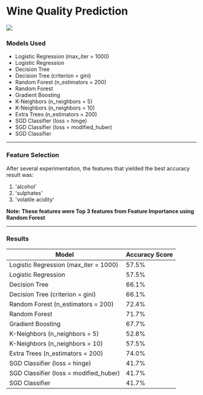 # Wine Quality Prediction

![](https://github.com/AliceLiu17/Wine-Quality-Prediction/blob/main/readme%20image.png)


### Models Used
- Logistic Regression (max_iter = 1000)
- Logistic Regression 
- Decision Tree
- Decision Tree (criterion = gini)
- Random Forest (n_estimators = 200)
- Random Forest
- Gradient Boosting
- K-Neighbors (n_neighbors = 5)
- K-Neighbors (n_neighbors = 10)
- Extra Trees (n_estimators = 200)
- SGD Classifier (loss = hinge)
- SGD Classifier (loss = modified_huber)
- SGD Classifier

----

### Feature Selection

After several experimentation, the features that yielded the best accuracy result was: 
1. 'alcohol'
2. 'sulphates'
3. 'volatile acidity'

**Note: These features were Top 3 features from Feature Importance using Random Forest** 

----

### Results

| Model    | Accuracy Score |
|---------|-----|
| Logistic Regression (max_iter = 1000)  | 57.5%  |
| Logistic Regression    | 57.5%  |
| Decision Tree   | 66.1% |
| Decision Tree (criterion = gini)    | 66.1%  |
| Random Forest (n_estimators = 200)    | 72.4% |
| Random Forest    | 71.7%  |
| Gradient Boosting    | 67.7%  |
| K-Neighbors (n_neighbors = 5)    | 52.8% |
| K-Neighbors (n_neighbors = 10)    | 57.5%  |
| Extra Trees (n_estimators = 200)    | 74.0%  |
| SGD Classifier (loss = hinge)    | 41.7%  |
| SGD Classifier (loss = modified_huber)    | 41.7%  |
| SGD Classifier   | 41.7%  |
